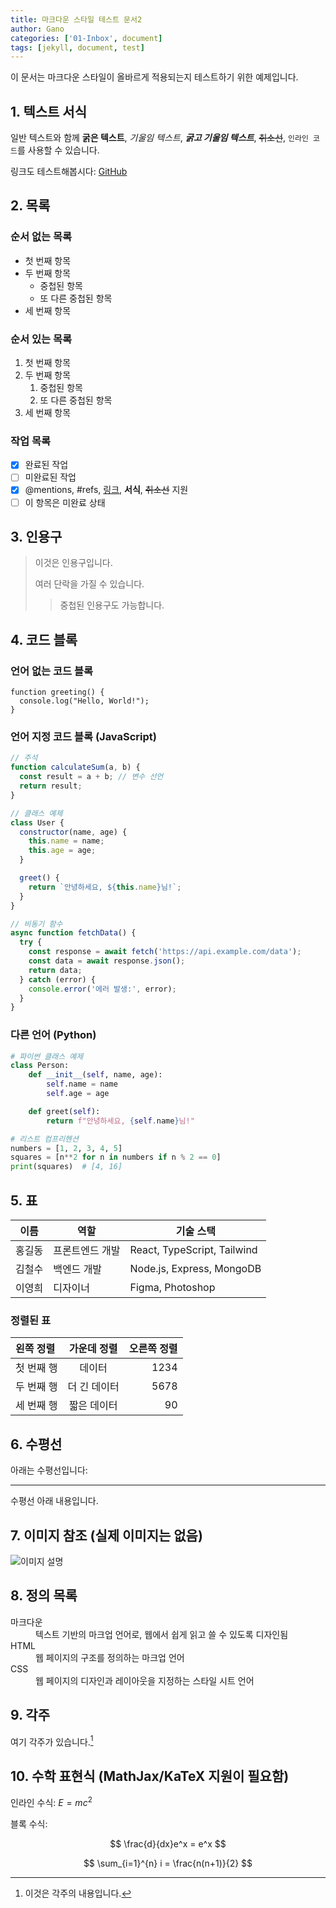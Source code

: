 ```yaml
---
title: 마크다운 스타일 테스트 문서2
author: Gano
categories: ['01-Inbox', document]
tags: [jekyll, document, test]
---
```


이 문서는 마크다운 스타일이 올바르게 적용되는지 테스트하기 위한 예제입니다.

## 1. 텍스트 서식

일반 텍스트와 함께 **굵은 텍스트**, _기울임 텍스트_, **_굵고 기울임 텍스트_**, ~~취소선~~, `인라인 코드`를 사용할 수 있습니다.

링크도 테스트해봅시다: [GitHub](https://github.com)

## 2. 목록

### 순서 없는 목록

- 첫 번째 항목
- 두 번째 항목
  - 중첩된 항목
  - 또 다른 중첩된 항목
- 세 번째 항목

### 순서 있는 목록

1. 첫 번째 항목
2. 두 번째 항목
   1. 중첩된 항목
   2. 또 다른 중첩된 항목
3. 세 번째 항목

### 작업 목록

- [x] 완료된 작업
- [ ] 미완료된 작업
- [x] @mentions, #refs, [링크](https://naver.com), **서식**, ~~취소선~~ 지원
- [ ] 이 항목은 미완료 상태

## 3. 인용구

> 이것은 인용구입니다.
>
> 여러 단락을 가질 수 있습니다.
>
> > 중첩된 인용구도 가능합니다.

## 4. 코드 블록

### 언어 없는 코드 블록

```
function greeting() {
  console.log("Hello, World!");
}
```

### 언어 지정 코드 블록 (JavaScript)

```javascript
// 주석
function calculateSum(a, b) {
  const result = a + b; // 변수 선언
  return result;
}

// 클래스 예제
class User {
  constructor(name, age) {
    this.name = name;
    this.age = age;
  }

  greet() {
    return `안녕하세요, ${this.name}님!`;
  }
}

// 비동기 함수
async function fetchData() {
  try {
    const response = await fetch('https://api.example.com/data');
    const data = await response.json();
    return data;
  } catch (error) {
    console.error('에러 발생:', error);
  }
}
```

### 다른 언어 (Python)

```python
# 파이썬 클래스 예제
class Person:
    def __init__(self, name, age):
        self.name = name
        self.age = age

    def greet(self):
        return f"안녕하세요, {self.name}님!"

# 리스트 컴프리헨션
numbers = [1, 2, 3, 4, 5]
squares = [n**2 for n in numbers if n % 2 == 0]
print(squares)  # [4, 16]
```

## 5. 표

| 이름   | 역할            | 기술 스택                   |
| ------ | --------------- | --------------------------- |
| 홍길동 | 프론트엔드 개발 | React, TypeScript, Tailwind |
| 김철수 | 백엔드 개발     | Node.js, Express, MongoDB   |
| 이영희 | 디자이너        | Figma, Photoshop            |

### 정렬된 표

| 왼쪽 정렬  | 가운데 정렬  | 오른쪽 정렬 |
| :--------- | :----------: | ----------: |
| 첫 번째 행 |    데이터    |        1234 |
| 두 번째 행 | 더 긴 데이터 |        5678 |
| 세 번째 행 | 짧은 데이터  |          90 |

## 6. 수평선

아래는 수평선입니다:

---

수평선 아래 내용입니다.

## 7. 이미지 참조 (실제 이미지는 없음)

![이미지 설명](https://example.com/image.jpg)

## 8. 정의 목록

<dl>
  <dt>마크다운</dt>
  <dd>텍스트 기반의 마크업 언어로, 웹에서 쉽게 읽고 쓸 수 있도록 디자인됨</dd>
  
  <dt>HTML</dt>
  <dd>웹 페이지의 구조를 정의하는 마크업 언어</dd>
  
  <dt>CSS</dt>
  <dd>웹 페이지의 디자인과 레이아웃을 지정하는 스타일 시트 언어</dd>
</dl>

## 9. 각주

여기 각주가 있습니다.[^1]

[^1]: 이것은 각주의 내용입니다.

## 10. 수학 표현식 (MathJax/KaTeX 지원이 필요함)

인라인 수식: $E = mc^2$

블록 수식:

$$
\frac{d}{dx}e^x = e^x
$$

$$
\sum_{i=1}^{n} i = \frac{n(n+1)}{2}
$$
